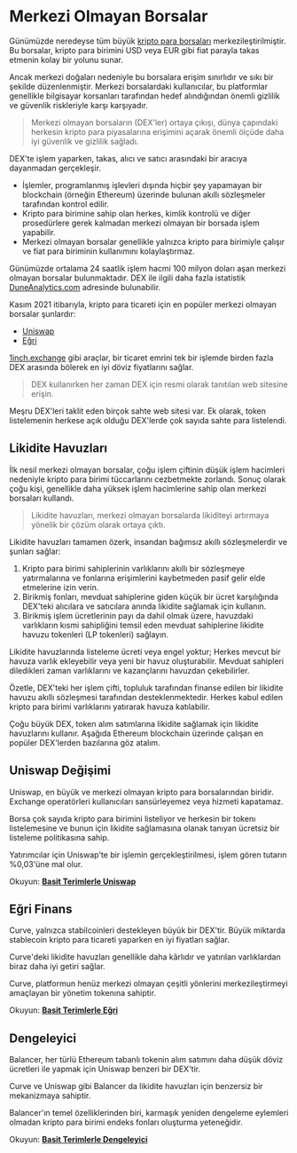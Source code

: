 # Merkezi Olmayan Borsalar

Günümüzde neredeyse tüm büyük [kripto para borsaları](../../fundamentals/tr/6-buying-cryptocurrency-basics.md) merkezileştirilmiştir. Bu borsalar, kripto para birimini USD veya EUR gibi fiat parayla takas etmenin kolay bir yolunu sunar.

Ancak merkezi doğaları nedeniyle bu borsalara erişim sınırlıdır ve sıkı bir şekilde düzenlenmiştir. Merkezi borsalardaki kullanıcılar, bu platformlar genellikle bilgisayar korsanları tarafından hedef alındığından önemli gizlilik ve güvenlik riskleriyle karşı karşıyadır.

> Merkezi olmayan borsaların (DEX'ler) ortaya çıkışı, dünya çapındaki herkesin kripto para piyasalarına erişimini açarak önemli ölçüde daha iyi güvenlik ve gizlilik sağladı.

DEX'te işlem yaparken, takas, alıcı ve satıcı arasındaki bir aracıya dayanmadan gerçekleşir.

- İşlemler, programlanmış işlevleri dışında hiçbir şey yapamayan bir blockchain (örneğin Ethereum) üzerinde bulunan akıllı sözleşmeler tarafından kontrol edilir.
- Kripto para birimine sahip olan herkes, kimlik kontrolü ve diğer prosedürlere gerek kalmadan merkezi olmayan bir borsada işlem yapabilir.
- Merkezi olmayan borsalar genellikle yalnızca kripto para birimiyle çalışır ve fiat para biriminin kullanımını kolaylaştırmaz.

Günümüzde ortalama 24 saatlik işlem hacmi 100 milyon doları aşan merkezi olmayan borsalar bulunmaktadır. DEX ile ilgili daha fazla istatistik [DuneAnalytics.com](https://explore.duneanalytics.com/public/dashboards/c87JEtVi2GlyIZHQOR02NsfyJV48eaKEQSiKplJ7) adresinde bulunabilir.

Kasım 2021 itibarıyla, kripto para ticareti için en popüler merkezi olmayan borsalar şunlardır:

- [Uniswap](https://uniswap.info/home)
- [Eğri](https://curve.fi)

[1inch.exchange](https://1inch.exchange/) gibi araçlar, bir ticaret emrini tek bir işlemde birden fazla DEX arasında bölerek en iyi döviz fiyatlarını sağlar.

> DEX kullanırken her zaman DEX için resmi olarak tanıtılan web sitesine erişin.

Meşru DEX'leri taklit eden birçok sahte web sitesi var. Ek olarak, token listelemenin herkese açık olduğu DEX'lerde çok sayıda sahte para listelendi.

## Likidite Havuzları

İlk nesil merkezi olmayan borsalar, çoğu işlem çiftinin düşük işlem hacimleri nedeniyle kripto para birimi tüccarlarını cezbetmekte zorlandı. Sonuç olarak çoğu kişi, genellikle daha yüksek işlem hacimlerine sahip olan merkezi borsaları kullandı.

> Likidite havuzları, merkezi olmayan borsalarda likiditeyi artırmaya yönelik bir çözüm olarak ortaya çıktı.

Likidite havuzları tamamen özerk, insandan bağımsız akıllı sözleşmelerdir ve şunları sağlar:

1. Kripto para birimi sahiplerinin varlıklarını akıllı bir sözleşmeye yatırmalarına ve fonlarına erişimlerini kaybetmeden pasif gelir elde etmelerine izin verin.
2. Birikmiş fonları, mevduat sahiplerine giden küçük bir ücret karşılığında DEX'teki alıcılara ve satıcılara anında likidite sağlamak için kullanın.
3. Birikmiş işlem ücretlerinin payı da dahil olmak üzere, havuzdaki varlıkların kısmi sahipliğini temsil eden mevduat sahiplerine likidite havuzu tokenleri (LP tokenleri) sağlayın.

Likidite havuzlarında listeleme ücreti veya engel yoktur; Herkes mevcut bir havuza varlık ekleyebilir veya yeni bir havuz oluşturabilir. Mevduat sahipleri diledikleri zaman varlıklarını ve kazançlarını havuzdan çekebilirler.

Özetle, DEX'teki her işlem çifti, topluluk tarafından finanse edilen bir likidite havuzu akıllı sözleşmesi tarafından desteklenmektedir. Herkes kabul edilen kripto para birimi varlıklarını yatırarak havuza katılabilir.

Çoğu büyük DEX, token alım satımlarına likidite sağlamak için likidite havuzlarını kullanır. Aşağıda Ethereum blockchain üzerinde çalışan en popüler DEX'lerden bazılarına göz atalım.

## Uniswap Değişimi

Uniswap, en büyük ve merkezi olmayan kripto para borsalarından biridir. Exchange operatörleri kullanıcıları sansürleyemez veya hizmeti kapatamaz.

Borsa çok sayıda kripto para birimini listeliyor ve herkesin bir tokenı listelemesine ve bunun için likidite sağlamasına olanak tanıyan ücretsiz bir listeleme politikasına sahip.

Yatırımcılar için Uniswap'te bir işlemin gerçekleştirilmesi, işlem gören tutarın %0,03'üne mal olur.

Okuyun: **[Basit Terimlerle Uniswap](../../token_guides/tr/uniswap.md)**

## Eğri Finans

Curve, yalnızca stabilcoinleri destekleyen büyük bir DEX'tir. Büyük miktarda stablecoin kripto para ticareti yaparken en iyi fiyatları sağlar.

Curve'deki likidite havuzları genellikle daha kârlıdır ve yatırılan varlıklardan biraz daha iyi getiri sağlar.

Curve, platformun henüz merkezi olmayan çeşitli yönlerini merkezileştirmeyi amaçlayan bir yönetim tokenına sahiptir.

Okuyun: **[Basit Terimlerle Eğri](../../token_guides/tr/curve-finance.md)**

## Dengeleyici

Balancer, her türlü Ethereum tabanlı tokenin alım satımını daha düşük döviz ücretleri ile yapmak için Uniswap benzeri bir DEX'tir.

Curve ve Uniswap gibi Balancer da likidite havuzları için benzersiz bir mekanizmaya sahiptir.

Balancer'ın temel özelliklerinden biri, karmaşık yeniden dengeleme eylemleri olmadan kripto para birimi endeks fonları oluşturma yeteneğidir.

Okuyun: **[Basit Terimlerle Dengeleyici](../../token_guides/tr/balancer-dex.md)**